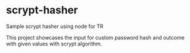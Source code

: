 # scrypt-hasher

Sample scrypt hasher using node for TR

This project showcases the input for custom password hash and outcome with given values with scrypt algorithm.
